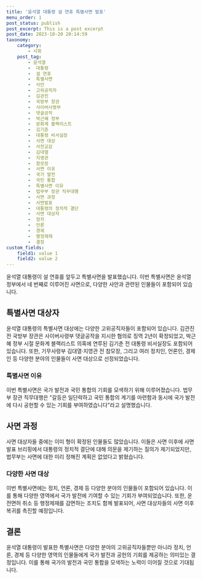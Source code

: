 ```yaml
---
title: '윤석열 대통령 설 연휴 특별사면 발표'
menu_order: 1
post_status: publish
post_excerpt: This is a post excerpt
post_date: 2023-10-20 20:14:59
taxonomy:
    category:
        - 사회
    post_tag:
        - 윤석열
        -  대통령
        -  설 연휴
        -  특별사면
        -  사안
        -  고위공직자
        -  김관진
        -  국방부 장관
        -  사이버사령부
        -  댓글공작
        -  박근혜 정부
        -  문화계 블랙리스트
        -  김기춘
        -  대통령 비서실장
        -  사면 대상
        -  사전교감
        -  김대열
        -  지영관
        -  참모장
        -  사면 이유
        -  국가 발전
        -  국민 통합
        -  특별사면 이유
        -  법무부 장관 직무대행
        -  사면 과정
        -  사면발표
        -  대통령의 정치적 결단
        -  사면 대상자
        -  정치
        -  언론
        -  경제
        -  행정제재
        -  결정
custom_fields:
    field1: value 1
    field2: value 2
---
```



윤석열 대통령이 설 연휴를 앞두고 특별사면을 발표했습니다. 이번 특별사면은 윤석열 정부에서 네 번째로 이루어진 사면으로, 다양한 사안과 관련된 인물들이 포함되어 있습니다.

## 특별사면 대상자

윤석열 대통령의 특별사면 대상에는 다양한 고위공직자들이 포함되어 있습니다. 김관진 전 국방부 장관은 사이버사령부 댓글공작을 지시한 혐의로 징역 2년이 확정되었고, 박근혜 정부 시절 문화계 블랙리스트 의혹에 연루된 김기춘 전 대통령 비서실장도 포함되어 있습니다. 또한, 기무사령부 김대열·지영관 전 참모장, 그리고 여러 정치인, 언론인, 경제인 등 다양한 분야의 인물들이 사면 대상으로 선정되었습니다.

### 특별사면 이유

이번 특별사면은 국가 발전과 국민 통합의 기회를 모색하기 위해 이루어졌습니다. 법무부 장관 직무대행은 "갈등은 일단락하고 국민 통합의 계기를 마련함과 동시에 국가 발전에 다시 공헌할 수 있는 기회를 부여하였습니다"라고 설명했습니다.

## 사면 과정

사면 대상자들 중에는 이미 형이 확정된 인물들도 많았습니다. 이들은 사면 이후에 사면발표 브리핑에서 대통령의 정치적 결단에 대해 의문을 제기하는 질의가 제기되었지만, 법무부는 사면에 대한 미리 정해진 계획은 없었다고 밝혔습니다.

### 다양한 사면 대상

이번 특별사면에는 정치, 언론, 경제 등 다양한 분야의 인물들이 포함되어 있습니다. 이를 통해 다양한 영역에서 국가 발전에 기여할 수 있는 기회가 부여되었습니다. 또한, 운전면허 취소 등 행정제재를 감면하는 조치도 함께 발표되어, 사면 대상자들의 사면 이후 복귀를 촉진할 예정입니다.

## 결론

윤석열 대통령이 발표한 특별사면은 다양한 분야의 고위공직자들뿐만 아니라 정치, 언론, 경제 등 다양한 영역의 인물들에게 국가 발전과 공헌의 기회를 제공하는 의미있는 결정입니다. 이를 통해 국가의 발전과 국민 통합을 모색하는 노력이 이어질 것으로 기대됩니다.
